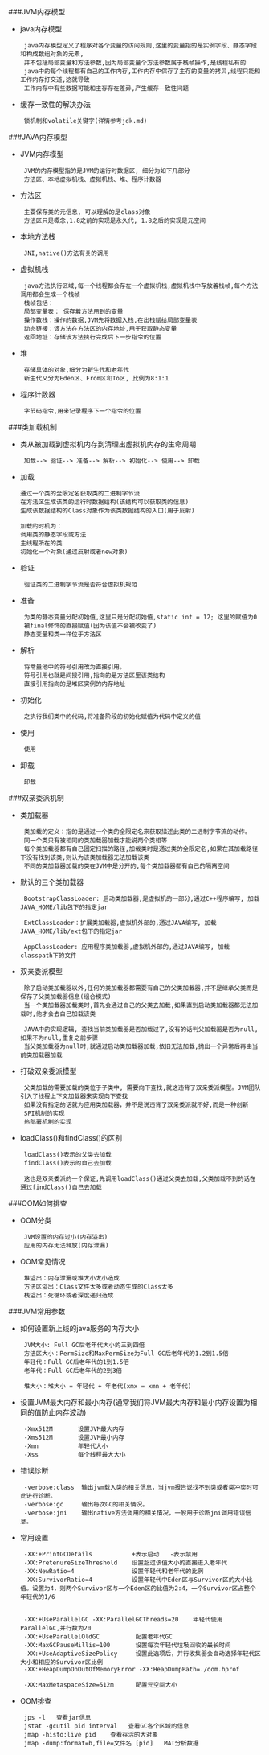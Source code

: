 ###JVM内存模型
 
 * java内存模型
 
        java内存模型定义了程序对各个变量的访问规则,这里的变量指的是实例字段、静态字段和构成数组对象的元素,
        并不包括局部变量和方法参数,因为局部变量个方法参数属于栈帧操作,是线程私有的
        java中的每个线程都有自己的工作内存,工作内存中保存了主存的变量的拷贝,线程只能和工作内存打交道,这就导致
        工作内存中有些数据可能和主存存在差异,产生缓存一致性问题   
        
 * 缓存一致性的解决办法
        
        锁机制和volatile关键字(详情参考jdk.md)     
        
###JAVA内存模型

  * JVM内存模型
         
         JVM的内存模型指的是JVM的运行时数据区, 细分为如下几部分
         方法区、本地虚拟机栈、虚拟机栈、堆、程序计数器
 
  * 方法区
         
         主要保存类的元信息, 可以理解的是class对象
         方法区只是概念,1.8之前的实现是永久代, 1.8之后的实现是元空间
         
  * 本地方法栈
         
         JNI,native()方法有关的调用 
             
  * 虚拟机栈
         
         java方法执行区域,每一个线程都会存在一个虚拟机栈,虚拟机栈中存放着栈帧,每个方法调用都会生成一个栈帧
         栈帧包括：
         局部变量表： 保存着方法用到的变量
         操作数栈：操作的数据,JVM先将数据入栈,在出栈赋给局部变量表
         动态链接：该方法在方法区的内存地址,用于获取静态变量
         返回地址：存储该方法执行完成后下一步指令的位置
         
  * 堆  
         
         存储具体的对象,细分为新生代和老年代
         新生代又分为Eden区、From区和To区, 比例为8:1:1 
         
  * 程序计数器
         
         字节码指令,用来记录程序下一个指令的位置 

###类加载机制

   * 类从被加载到虚拟机内存到清理出虚拟机内存的生命周期
      
          加载--> 验证--> 准备--> 解析--> 初始化--> 使用--> 卸载
  
   * 加载 
         
         通过一个类的全限定名获取类的二进制字节流
         在方法区生成该类的运行时数据结构(该结构可以获取类的信息)
         生成该数据结构的Class对象作为该类数据结构的入口(用于反射) 
         
         加载的时机为：
         调用类的静态字段或方法
         主线程所在的类
         初始化一个对象(通过反射或者new对象)
   * 验证 
          
          验证类的二进制字节流是否符合虚拟机规范
   * 准备 
          
          为类的静态变量分配初始值,这里只是分配初始值,static int = 12; 这里的赋值为0
          被final修饰的直接赋值(因为该值不会被改变了)
          静态变量和类一样位于方法区
   * 解析 
          
          将常量池中的符号引用改为直接引用。
          符号引用也就是间接引用,指向的是方法区里该类结构
          直接引用指向的是堆区实例的内存地址
   * 初始化 
          
          之执行我们类中的代码,将准备阶段的初始化赋值为代码中定义的值
   * 使用 
          
          使用
   * 卸载 
          
          卸载

###双亲委派机制

 * 类加载器
        
        类加载的定义：指的是通过一个类的全限定名来获取描述此类的二进制字节流的动作。
        同一个类只有被相同的类加载器加载才能说两个类相等
        每个类加载器都有自己固定扫描的路径,加载类时是通过类的全限定名,如果在其加载路径下没有找到该类,则认为该类加载器无法加载该类
        不同的类加载器加载的类在JVM中是分开的,每个类加载器都有自己的隔离空间
        
 * 默认的三个类加载器
        
        BootstrapClassLoader: 启动类加载器,是虚拟机的一部分,通过C++程序编写, 加载JAVA_HOME/lib包下的指定jar
        
        ExtClassLoader：扩展类加载器,虚拟机外部的,通过JAVA编写, 加载JAVA_HOME/lib/ext包下的指定jar
        
        AppClassLoader: 应用程序类加载器,虚拟机外部的,通过JAVA编写, 加载classpath下的文件
 
               
 * 双亲委派模型
        
        除了启动类加载器以外,任何的类加载器都需要有自己的父类加载器,并不是继承父类而是保存了父类加载器信息(组合模式)
        当一个类加载器加载类时,首先会通过自己的父类去加载,如果直到启动类加载器都无法加载时,他才会去自己加载该类
        
        JAVA中的实现逻辑, 查找当前类加载器是否加载过了,没有的话判父加载器是否为null,如果不为null,重复之前步骤
        当父类加载器为null时,就通过启动类加载器加载,依旧无法加载,抛出一个异常后再由当前类加载器加载
        
 * 打破双亲委派模型
        
        父类加载的需要加载的类位于子类中, 需要向下查找,就这违背了双亲委派模型。JVM团队引入了线程上下文加载器来实现向下查找
        如果没有指定的话就为应用类加载器，并不是说违背了双亲委派就不好,而是一种创新
        SPI机制的实现
        热部署机制的实现
        
 * loadClass()和findClass()的区别
        
        loadClass()表示的父类去加载
        findClass()表示的自己去加载
        
        这也是双亲委派的一个保证,先调用loadClass()通过父类去加载,父类加载不到的话在通过findClass()自己去加载

###OOM如何排查

 * OOM分类
    
        JVM设置的内存过小(内存溢出)
        应用的内存无法释放(内存泄漏)

 * OOM常见情况
        
        堆溢出：内存泄漏或堆大小太小造成
        方法区溢出：Class文件太多或者动态生成的Class太多    
        栈溢出：死循环或者深度递归造成   

###JVM常用参数

 * 如何设置新上线的java服务的内存大小
        
        JVM大小: Full GC后老年代大小的三到四倍
        方法区大小：PermSize和MaxPermSize为Full GC后老年代的1.2到1.5倍
        年轻代：Full GC后老年代的1到1.5倍
        老年代：Full GC后老年代的2到3倍
        
        堆大小：堆大小 = 年轻代 + 年老代(xmx = xmn + 老年代)
        
  
 * 设置JVM最大内存和最小内存(通常我们将JVM最大内存和最小内存设置为相同的值防止内存波动)
        
        -Xmx512M       设置JVM最大内存
        -Xms512M       设置JVM最小内存
        -Xmn           年轻代大小
        -Xss           每个线程最大大小
        

 * 错误诊断
        
        -verbose:class  输出jvm载入类的相关信息，当jvm报告说找不到类或者类冲突时可此进行诊断。
        -verbose:gc     输出每次GC的相关情况。
        -verbose:jni    输出native方法调用的相关情况，一般用于诊断jni调用错误信息。                

    
 * 常用设置
        
        -XX:+PrintGCDetails           +表示启动   -表示禁用
        -XX:PretenureSizeThreshold    设置超过该值大小的直接进入老年代
        -XX:NewRatio=4                设置年轻代和老年代的比例
        -XX:SurvivorRatio=4           设置年轻代中Eden区与Survivor区的大小比值。设置为4，则两个Survivor区与一个Eden区的比值为2:4，一个Survivor区占整个年轻代的1/6
        
        
        -XX:+UseParallelGC -XX:ParallelGCThreads=20    年轻代使用ParallelGC,并行数为20
        -XX:+UseParallelOldGC          配置老年代GC      
        -XX:MaxGCPauseMillis=100       设置每次年轻代垃圾回收的最长时间
        -XX:+UseAdaptiveSizePolicy     设置此选项后，并行收集器会自动选择年轻代区大小和相应的Survivor区比例
        -XX:+HeapDumpOnOutOfMemoryError -XX:HeapDumpPath=./oom.hprof
        
        -XX:MaxMetaspaceSize=512m      配置元空间大小
        
 * OOM排查
        
        jps -l   查看jar信息
        jstat -gcutil pid interval   查看GC各个区域的信息
        jmap -histo:live pid    查看存活的大对象
        jmap -dump:format=b,file=文件名 [pid]   MAT分析数据
        